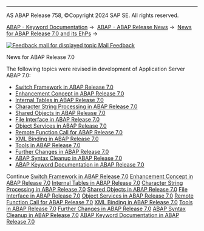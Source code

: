   

* * *

AS ABAP Release 758, ©Copyright 2024 SAP SE. All rights reserved.

[ABAP - Keyword Documentation](https://help.sap.com/doc/abapdocu_758_index_htm/7.58/en-US/abenabap.htm) →  [ABAP - ABAP Release News](https://help.sap.com/doc/abapdocu_758_index_htm/7.58/en-US/abennews.htm) →  [News for ABAP Release 7.0 and its EhPs](https://help.sap.com/doc/abapdocu_758_index_htm/7.58/en-US/abennews-70_ehps.htm) → 

 [![](Mail.gif?object=Mail.gif "Feedback mail for displayed topic") Mail Feedback](mailto:f1_help@sap.com?subject=Feedback%20on%20ABAP%20Documentation&body=Document:%20News%20for%20ABAP%20Release%207.0%2C%20ABENNEWS-70%2C%20758%0D%0A%0D%0AError:%0D%0A%0D%0A%0D%0A%0D%0ASuggestion%20for%20improvement:)

News for ABAP Release 7.0

The following topics were revised in development of Application Server ABAP 7.0:

-   [Switch Framework in ABAP Release 7.0](https://help.sap.com/doc/abapdocu_758_index_htm/7.58/en-US/abennews-70-sfw.htm)
-   [Enhancement Concept in ABAP Release 7.0](https://help.sap.com/doc/abapdocu_758_index_htm/7.58/en-US/abennews-70-enhancement.htm)
-   [Internal Tables in ABAP Release 7.0](https://help.sap.com/doc/abapdocu_758_index_htm/7.58/en-US/abennews-70-tabellen.htm)
-   [Character String Processing in ABAP Release 7.0](https://help.sap.com/doc/abapdocu_758_index_htm/7.58/en-US/abennews-70-regex.htm)
-   [Shared Objects in ABAP Release 7.0](https://help.sap.com/doc/abapdocu_758_index_htm/7.58/en-US/abennews-70-shared_objects.htm)
-   [File Interface in ABAP Release 7.0](https://help.sap.com/doc/abapdocu_758_index_htm/7.58/en-US/abennews-70-dataset.htm)
-   [Object Services in ABAP Release 7.0](https://help.sap.com/doc/abapdocu_758_index_htm/7.58/en-US/abennews-700-object_services.htm)
-   [Remote Function Call for ABAP Release 7.0](https://help.sap.com/doc/abapdocu_758_index_htm/7.58/en-US/abennews-70-rfc.htm)
-   [XML Binding in ABAP Release 7.0](https://help.sap.com/doc/abapdocu_758_index_htm/7.58/en-US/abennews-70-xml.htm)
-   [Tools in ABAP Release 7.0](https://help.sap.com/doc/abapdocu_758_index_htm/7.58/en-US/abennews-700-tools.htm)
-   [Further Changes in ABAP Release 7.0](https://help.sap.com/doc/abapdocu_758_index_htm/7.58/en-US/abennews-700-others.htm)
-   [ABAP Syntax Cleanup in ABAP Release 7.0](https://help.sap.com/doc/abapdocu_758_index_htm/7.58/en-US/abennews-70-cleanup.htm)
-   [ABAP Keyword Documentation in ABAP Release 7.0](https://help.sap.com/doc/abapdocu_758_index_htm/7.58/en-US/abennews-70-docu.htm)

Continue
[Switch Framework in ABAP Release 7.0](https://help.sap.com/doc/abapdocu_758_index_htm/7.58/en-US/abennews-70-sfw.htm)
[Enhancement Concept in ABAP Release 7.0](https://help.sap.com/doc/abapdocu_758_index_htm/7.58/en-US/abennews-70-enhancement.htm)
[Internal Tables in ABAP Release 7.0](https://help.sap.com/doc/abapdocu_758_index_htm/7.58/en-US/abennews-70-tabellen.htm)
[Character String Processing in ABAP Release 7.0](https://help.sap.com/doc/abapdocu_758_index_htm/7.58/en-US/abennews-70-regex.htm)
[Shared Objects in ABAP Release 7.0](https://help.sap.com/doc/abapdocu_758_index_htm/7.58/en-US/abennews-70-shared_objects.htm)
[File Interface in ABAP Release 7.0](https://help.sap.com/doc/abapdocu_758_index_htm/7.58/en-US/abennews-70-dataset.htm)
[Object Services in ABAP Release 7.0](https://help.sap.com/doc/abapdocu_758_index_htm/7.58/en-US/abennews-700-object_services.htm)
[Remote Function Call for ABAP Release 7.0](https://help.sap.com/doc/abapdocu_758_index_htm/7.58/en-US/abennews-70-rfc.htm)
[XML Binding in ABAP Release 7.0](https://help.sap.com/doc/abapdocu_758_index_htm/7.58/en-US/abennews-70-xml.htm)
[Tools in ABAP Release 7.0](https://help.sap.com/doc/abapdocu_758_index_htm/7.58/en-US/abennews-700-tools.htm)
[Further Changes in ABAP Release 7.0](https://help.sap.com/doc/abapdocu_758_index_htm/7.58/en-US/abennews-700-others.htm)
[ABAP Syntax Cleanup in ABAP Release 7.0](https://help.sap.com/doc/abapdocu_758_index_htm/7.58/en-US/abennews-70-cleanup.htm)
[ABAP Keyword Documentation in ABAP Release 7.0](https://help.sap.com/doc/abapdocu_758_index_htm/7.58/en-US/abennews-70-docu.htm)